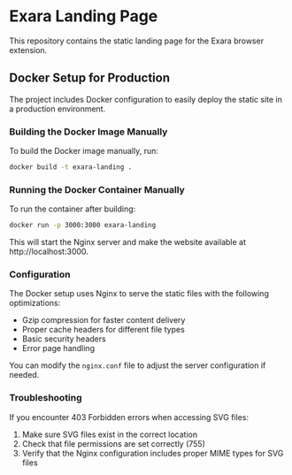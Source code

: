 # Exara Landing Page

This repository contains the static landing page for the Exara browser extension.

## Docker Setup for Production

The project includes Docker configuration to easily deploy the static site in a production environment.

### Building the Docker Image Manually

To build the Docker image manually, run:

```bash
docker build -t exara-landing .
```

### Running the Docker Container Manually

To run the container after building:

```bash
docker run -p 3000:3000 exara-landing
```

This will start the Nginx server and make the website available at http://localhost:3000.

### Configuration

The Docker setup uses Nginx to serve the static files with the following optimizations:

- Gzip compression for faster content delivery
- Proper cache headers for different file types
- Basic security headers
- Error page handling

You can modify the `nginx.conf` file to adjust the server configuration if needed.

### Troubleshooting

If you encounter 403 Forbidden errors when accessing SVG files:

1. Make sure SVG files exist in the correct location
2. Check that file permissions are set correctly (755)
3. Verify that the Nginx configuration includes proper MIME types for SVG files
